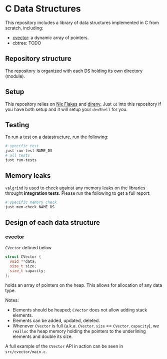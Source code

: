 # C Data Structures

This repository includes a library of data structures implemented in C from scratch, including:

- [cvector](#cvector): a dynamic array of pointers.
- cbtree: TODO

## Repository structure

The repository is organized with each DS holding its own directory (module).

## Setup

This repository relies on [Nix Flakes](https://nixos.wiki/wiki/Flakes) and [direnv](https://direnv.net/).
Just `cd` into this repository if you have both setup and it will setup your `devShell` for you.

## Testing

To run a test on a datastructure, run the following:

```sh
# specific test
just run-test NAME_DS
# all tests
just run-tests
```

## Memory leaks

`valgrind` is used to check against any memory leaks on the libraries throught **integration tests**. Please run the following to get a full report:

```sh
# specific memory check
just mem-check NAME_DS
```


## Design of each data structure

### cvector

`CVector` defined below

```c
struct CVector {
  void **data;
  size_t size;
  size_t capacity;
};
```

holds an array of pointers on the heap. This allows for allocation of any data type.

Notes:
- Elements should be heaped; `CVector` does not allow adding stack elements.
- Elements can be added, updated, deleted.
- Whenever `CVector` is full (a.k.a. `CVector.size` == `CVector.capacity`), we `realloc` the heap memory holding the pointers to the underlining elements and double its size.

A full example of the `CVector` API in action can be seen in `src/cvector/main.c`.

